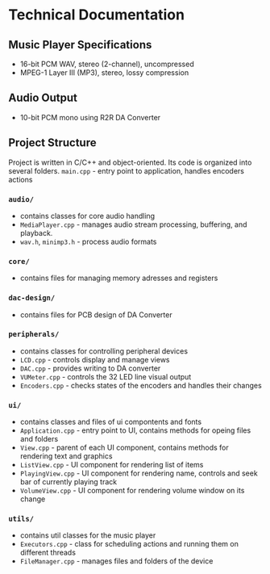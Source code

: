 # Technical Documentation

## Music Player Specifications
- 16-bit PCM WAV, stereo (2-channel), uncompressed
- MPEG-1 Layer III (MP3), stereo, lossy compression

## Audio Output
- 10-bit PCM mono using R2R DA Converter

## Project Structure
Project is written in C/C++ and object-oriented. Its code is organized into several folders.
 ```main.cpp``` - entry point to application, handles encoders actions

### ```audio/```
- contains classes for core audio handling
- ```MediaPlayer.cpp``` - manages audio stream processing, buffering, and playback.
- ```wav.h```, ```minimp3.h``` - process audio formats

### ```core/```
- contains files for managing memory adresses and registers

### ```dac-design/```
- contains files for PCB design of DA Converter

### ```peripherals/```
- contains classes for controlling peripheral devices
- ```LCD.cpp``` - controls display and manage views
- ```DAC.cpp``` - provides writing to DA converter
- ```VUMeter.cpp``` - controls the 32 LED line visual output
- ```Encoders.cpp``` - checks states of the encoders and handles their changes

### ```ui/```
- contains classes and files of ui compontents and fonts
- ```Application.cpp``` - entry point to UI, contains methods for opeing files and folders
- ```View.cpp``` - parent of each UI component, contains methods for rendering text and graphics
- ```ListView.cpp``` - UI component for rendering list of items
- ```PlayingView.cpp``` - UI component for rendering name, controls and seek bar of currently playing track
- ```VolumeView.cpp``` - UI component for rendering volume window on its change

### ```utils/```
- contains util classes for the music player
- ```Executors.cpp``` - class for scheduling actions and running them on different threads
- ```FileManager.cpp``` - manages files and folders of the device
